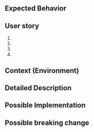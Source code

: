 <!--- Provide a general summary of the issue in the Title above -->

## Expected Behavior
<!--- Tell us what should happen -->

## User story
<!-- Tell us the user story for this feature -->
1.  
2.  
3.  
4.  

## Context (Environment)
<!--- How has this issue affected you? What are you trying to accomplish? -->
<!--- Providing context helps us come up with a solution that is most useful in the real world -->

<!--- Provide a general summary of the issue in the Title above -->

## Detailed Description
<!--- Provide a detailed description of the change or addition you are proposing -->

## Possible Implementation
<!--- Not obligatory, but suggest an idea for implementing addition or change -->

## Possible breaking change
<!-- Not obligatory, provide a possible list of breaking change -->
